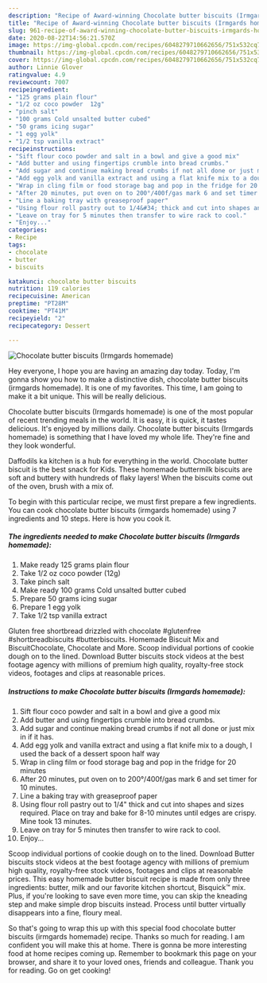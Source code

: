 ```yaml
---
description: "Recipe of Award-winning Chocolate butter biscuits (Irmgards homemade)"
title: "Recipe of Award-winning Chocolate butter biscuits (Irmgards homemade)"
slug: 961-recipe-of-award-winning-chocolate-butter-biscuits-irmgards-homemade
date: 2020-08-22T14:56:21.570Z
image: https://img-global.cpcdn.com/recipes/6048279710662656/751x532cq70/chocolate-butter-biscuits-irmgards-homemade-recipe-main-photo.jpg
thumbnail: https://img-global.cpcdn.com/recipes/6048279710662656/751x532cq70/chocolate-butter-biscuits-irmgards-homemade-recipe-main-photo.jpg
cover: https://img-global.cpcdn.com/recipes/6048279710662656/751x532cq70/chocolate-butter-biscuits-irmgards-homemade-recipe-main-photo.jpg
author: Linnie Glover
ratingvalue: 4.9
reviewcount: 7007
recipeingredient:
- "125 grams plain flour"
- "1/2 oz coco powder  12g"
- "pinch salt"
- "100 grams Cold unsalted butter cubed"
- "50 grams icing sugar"
- "1 egg yolk"
- "1/2 tsp vanilla extract"
recipeinstructions:
- "Sift flour coco powder and salt in a bowl and give a good mix"
- "Add butter and using fingertips crumble into bread crumbs."
- "Add sugar and continue making bread crumbs if not all done or just mix in if it has."
- "Add egg yolk and vanilla extract and using a flat knife mix to a dough, I used the back of a dessert spoon half way"
- "Wrap in cling film or food storage bag and pop in the fridge for 20 minutes"
- "After 20 minutes, put oven on to 200°/400f/gas mark 6 and set timer for 10 minutes."
- "Line a baking tray with greaseproof paper"
- "Using flour roll pastry out to 1/4&#34; thick and cut into shapes and sizes required. Place on tray and bake for 8-10 minutes until edges are crispy. Mine took 13 minutes."
- "Leave on tray for 5 minutes then transfer to wire rack to cool."
- "Enjoy..."
categories:
- Recipe
tags:
- chocolate
- butter
- biscuits

katakunci: chocolate butter biscuits 
nutrition: 119 calories
recipecuisine: American
preptime: "PT28M"
cooktime: "PT41M"
recipeyield: "2"
recipecategory: Dessert

---
```



![Chocolate butter biscuits (Irmgards homemade)](https://img-global.cpcdn.com/recipes/6048279710662656/751x532cq70/chocolate-butter-biscuits-irmgards-homemade-recipe-main-photo.jpg)

Hey everyone, I hope you are having an amazing day today. Today, I'm gonna show you how to make a distinctive dish, chocolate butter biscuits (irmgards homemade). It is one of my favorites. This time, I am going to make it a bit unique. This will be really delicious.

Chocolate butter biscuits (Irmgards homemade) is one of the most popular of recent trending meals in the world. It is easy, it is quick, it tastes delicious. It's enjoyed by millions daily. Chocolate butter biscuits (Irmgards homemade) is something that I have loved my whole life. They're fine and they look wonderful.

Daffodils ka kitchen is a hub for everything in the world. Chocolate butter biscuit is the best snack for Kids. These homemade buttermilk biscuits are soft and buttery with hundreds of flaky layers! When the biscuits come out of the oven, brush with a mix of.


To begin with this particular recipe, we must first prepare a few ingredients. You can cook chocolate butter biscuits (irmgards homemade) using 7 ingredients and 10 steps. Here is how you cook it.

<!--inarticleads1-->

##### The ingredients needed to make Chocolate butter biscuits (Irmgards homemade):

1. Make ready 125 grams plain flour
1. Take 1/2 oz coco powder  (12g)
1. Take pinch salt
1. Make ready 100 grams Cold unsalted butter cubed
1. Prepare 50 grams icing sugar
1. Prepare 1 egg yolk
1. Take 1/2 tsp vanilla extract


Gluten free shortbread drizzled with chocolate #glutenfree #shortbreadbiscuits #butterbiscuits. Homemade Biscuit Mix and BiscuitChocolate, Chocolate and More. Scoop individual portions of cookie dough on to the lined. Download Butter biscuits stock videos at the best footage agency with millions of premium high quality, royalty-free stock videos, footages and clips at reasonable prices. 

<!--inarticleads2-->

##### Instructions to make Chocolate butter biscuits (Irmgards homemade):

1. Sift flour coco powder and salt in a bowl and give a good mix
1. Add butter and using fingertips crumble into bread crumbs.
1. Add sugar and continue making bread crumbs if not all done or just mix in if it has.
1. Add egg yolk and vanilla extract and using a flat knife mix to a dough, I used the back of a dessert spoon half way
1. Wrap in cling film or food storage bag and pop in the fridge for 20 minutes
1. After 20 minutes, put oven on to 200°/400f/gas mark 6 and set timer for 10 minutes.
1. Line a baking tray with greaseproof paper
1. Using flour roll pastry out to 1/4&#34; thick and cut into shapes and sizes required. Place on tray and bake for 8-10 minutes until edges are crispy. Mine took 13 minutes.
1. Leave on tray for 5 minutes then transfer to wire rack to cool.
1. Enjoy...


Scoop individual portions of cookie dough on to the lined. Download Butter biscuits stock videos at the best footage agency with millions of premium high quality, royalty-free stock videos, footages and clips at reasonable prices. This easy homemade butter biscuit recipe is made from only three ingredients: butter, milk and our favorite kitchen shortcut, Bisquick™ mix. Plus, if you&#39;re looking to save even more time, you can skip the kneading step and make simple drop biscuits instead. Process until butter virtually disappears into a fine, floury meal. 

So that's going to wrap this up with this special food chocolate butter biscuits (irmgards homemade) recipe. Thanks so much for reading. I am confident you will make this at home. There is gonna be more interesting food at home recipes coming up. Remember to bookmark this page on your browser, and share it to your loved ones, friends and colleague. Thank you for reading. Go on get cooking!
